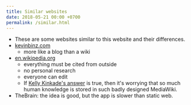 ```yaml
---
title: Similar websites
date: 2018-05-21 00:00 +0700
permalink: /similar.html
---
```


- These are some websites similar to this website and their differences.
- [kevinbinz.com](https://kevinbinz.com/)
    - more like a blog than a wiki
- [en.wikipedia.org](https://en.wikipedia.org/)
    - everything must be cited from outside
    - no personal research
    - everyone can edit
    - If [Kelly Kinkade's answer](https://www.quora.com/Will-it-be-feasible-to-move-Wikipedia-mediaWiki-from-PHP-to-some-modern-language-like-Golang)
    is true, then it's worrying that so much human knowledge is stored in such badly designed MediaWiki.
- TheBrain: the idea is good, but the app is slower than static web.
